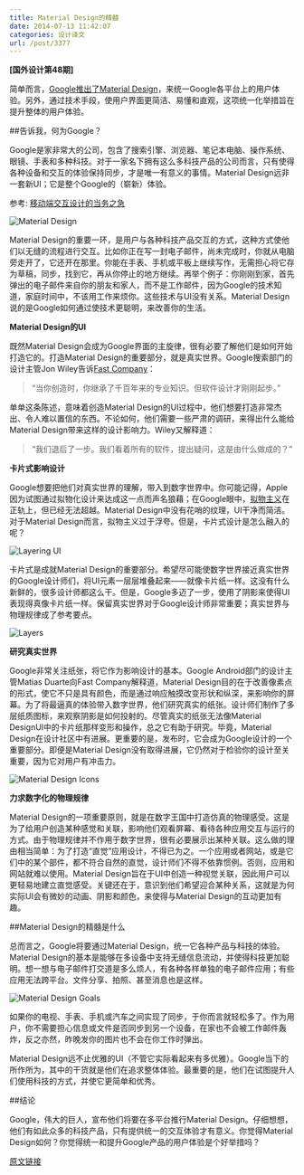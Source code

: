 ```yaml
---
title: Material Design的精髓
date: 2014-07-13 11:42:07
categories: 设计译文
url: /post/3377
---
```


**[国外设计第48期]**

简单而言，[Google推出了Material Design](http://www.google.com/design/)，来统一Google各平台上的用户体验。另外，通过技术手段，使用户界面更简洁、易懂和直观，这项统一化举措旨在提升整体的用户体验。

##告诉我，何为Google？

Google是家非常大的公司，包含了搜索引擎、浏览器、笔记本电脑、操作系统、眼镜、手表和多种科技。对于一家名下拥有这么多科技产品的公司而言，只有使得各种设备和交互的体验保持同步，才是唯一有意义的事情。Material Design远非一套新UI；它是整个Google的（崭新）体验。

参考: [移动端交互设计的当务之急](http://designmodo.com/interactive-mobile-design/)

![Material Design](http://designmodo.com/wp-content/uploads/2014/07/material-design.jpg)

Material Design的重要一环，是用户与各种科技产品交互的方式，这种方式使他们以无缝的流程进行交互。比如你正在写一封电子邮件，尚未完成时，你就从电脑旁走开了，它还开在那里。你能在手表、手机或平板上继续写作，无需担心将它存为草稿，同步，找到它，再从你停止的地方继续。再举个例子：你刚刚到家，首先弹出的电子邮件来自你的朋友和家人，而不是工作邮件，因为Google的技术知道，家庭时间中，不该用工作来烦你。这些技术与UI没有关系。Material Design说的是Google如何通过使技术更聪明，来改善你的生活。

**Material Design的UI**

既然Material Design会成为Google界面的主旋律，很有必要了解他们是如何开始打造它的。打造Material Design的重要部分，就是真实世界。Google搜索部门的设计主管Jon Wiley告诉[Fast Company](http://www.fastcodesign.com/3032463/what-is-google)：

> “当你创造时，你继承了千百年来的专业知识。但软件设计才刚刚起步。”

单单这条陈述，意味着创造Material Design的UI过程中，他们想要打造非常杰出、令人难以置信的东西。不论如何，他们需要一些严肃的调研，来得出什么能给Material Design带来这样的设计影响力。Wiley又解释道：

> “我们退后了一步。我们看着所有的软件，提出疑问，这是由什么做成的？”

**卡片式影响设计**

Google想要把他们对真实世界的理解，带入到数字世界中。你可能记得，Apple因为试图通过拟物化设计来达成这一点而声名狼藉；在Google眼中，[拟物主义](http://designmodo.com/skeuomorphism-ui-design/)在正轨上，但已经无法超越。Material Design中没有花哨的纹理，UI干净而简洁。对于Material Design而言，拟物主义过于浮夸。但是，卡片式设计是怎么融入的呢？

![Layering UI](http://designmodo.com/wp-content/uploads/2014/07/layering.png)

卡片式是成就Material Design的重要部分。希望尽可能使数字世界接近真实世界的Google设计师们，将UI元素一层层堆叠起来——就像卡片纸一样。这没有什么新鲜的，很多设计师都这么干。但是，Google多迈了一步，使用了阴影来使得UI表现得真像卡片纸一样。保留真实世界对于Google设计师非常重要；真实世界与物理规律成了参考要点。

![Layers](http://designmodo.com/wp-content/uploads/2014/07/layers.png)

**研究真实世界**

Google非常关注纸张，将它作为影响设计的基本。Google Android部门的设计主管Matias Duarte向Fast Company解释道，Material Design目的在于改善像素点的形式，使它不只是具有颜色，而是通过响应触摸改变形状和纵深，来影响你的屏幕。为了将最逼真的体验带入数字世界，他们研究真实的纸张。设计师们制作了多层纸质图标，来观察阴影是如何投射的。尽管真实的纸张无法像Material DesignUI中的卡片纸那样变形和操作，总之它有助于研究。毕竟，Material Design在设计社区中有进展。更重要的是，发布时，它会成为Google设计的一个重要部分。即便是Material Design没有取得进展，它仍然对于检验你的设计至关重要，因为它对用户有冲击力。

![Material Design Icons](http://designmodo.com/wp-content/uploads/2014/07/icons.jpg)

**力求数字化的物理规律**

Material Design的一项重要原则，就是在数字王国中打造仿真的物理感受。这是为了给用户创造某种感觉和关联，影响他们观看屏幕、看待各种应用交互与运行的方式。由于物理规律并不作用于数字世界，很有必要展示出某种关联。这么做的理由相当简单：为了打造“直觉”应用设计，不得已为之。一个应用或者网站，或是它们中的某个部件，都不符合自然的直觉，设计师们不得不依靠惯例。否则，应用和网站就难以使用。Material Design旨在于UI中创造一种视觉关联，因此用户可以更轻易地建立直觉感受。关键还在于，意识到他们希望迎合某种关系，这就是为何实际UI会有微妙的动画、阴影和颜色，来使得与Material Design的互动更加有趣。

##Material Design的精髓是什么

总而言之，Google将要通过Material Design，统一它各种产品与科技的体验。Material Design的基本是能够在多设备中支持无缝信息流动，并使得科技更加聪明。想一想与电子邮件打交道是多么烦人，有各种各样单独的电子邮件应用；有些应用无法跨平台。文件分享、拍照、甚至消息也是这样。

![Material Design Goals](http://designmodo.com/wp-content/uploads/2014/07/materialdesign-goals.png)

如果你的电视、手表、手机或汽车之间实现了同步，于你而言就轻松多了。作为用户，你不需要担心信息或文件是否同步到另一个设备，在家也不会被工作邮件轰炸，反之亦然，昨晚发你的图片也不会在你工作时弹出。

Material Design远不止优雅的UI（不管它实际看起来有多优雅）。Google当下的所作所为，其中的干货就是他们在追求整体体验。最重要的是，他们在试图提升人们使用科技的方式，并使它更简单和优秀。

##结论

Google，伟大的巨人，宣布他们将要在多平台推行Material Design。仔细想想，他们有如此众多的科技产品，只有提供统一的交互体验才有意义。你觉得Material Design如何？你觉得统一和提升Google产品的用户体验是个好举措吗？

[原文链接](http://designmodo.com/material-design/)